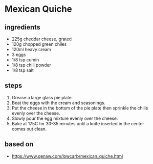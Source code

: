 # Mexican Quiche

## ingredients

- 225g cheddar cheese, grated
- 120g chopped green chiles
- 120ml heavy cream
- 3 eggs
- 1/8 tsp cumin
- 1/8 tsp chili powder
- 1/8 tsp salt

## steps

1. Grease a large glass pie plate.
2. Beat the eggs with the cream and seasonings.
3. Put the cheese in the bottom of the pie plate then sprinkle the chilis evenly over the cheese.
4. Slowly pour the egg mixture evenly over the cheese.
5. Bake at 175C for 30-35 minutes until a knife inserted in the center comes out clean.

## based on

- https://www.genaw.com/lowcarb/mexican_quiche.html
